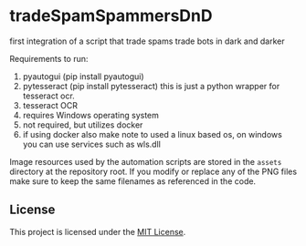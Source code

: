 # tradeSpamSpammersDnD
first integration of a script that trade spams trade bots in dark and darker

Requirements to run:
1. pyautogui (pip install pyautogui)
2. pytesseract (pip install pytesseract) this is just a python wrapper for tesseract ocr.
3. tesseract OCR
4. requires Windows operating system
5. not required, but utilizes docker
6. if using docker also make note to used a linux based os, on windows you can use services such as wls.dll

Image resources used by the automation scripts are stored in the `assets`
directory at the repository root. If you modify or replace any of the PNG
files make sure to keep the same filenames as referenced in the code.

## License

This project is licensed under the [MIT License](LICENSE).
